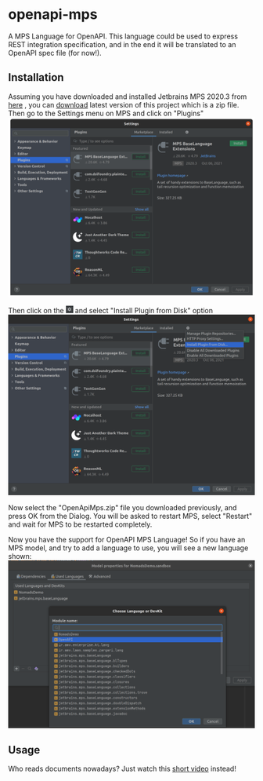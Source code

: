 # openapi-mps
A MPS Language for OpenAPI. This language could be used to express REST integration specification, and in the end it
will be translated to an OpenAPI spec file (for now!).

## Installation
Assuming you have downloaded and installed Jetbrains MPS 2020.3 from 
[here](https://www.jetbrains.com/mps/download/previous.html)
, you can [download](https://github.com/LoCoRepo/openapi-mps/releases) latest version of this project which is a zip
file. Then go to the Settings menu on MPS and click on "Plugins"
![Plugins](./docs/Plugins-Menu.png)

Then click on the <img src="./docs/gears.png" alt="gears icon" width="15"/> and select "Install Plugin from Disk" option
![Install Plugin from Disk](./docs/install-plugin-from-disk-menu.png)

Now select the "OpenApiMps.zip" file you downloaded previously, and press OK from the Dialog. You will be asked to 
restart MPS, select "Restart" and wait for MPS to be restarted completely.

Now you have the support for OpenAPI MPS Language! So if you have an MPS model, and try to add a language to use, you
will see a new language shown:
![OpenAPI Language](./docs/NewOpenAPILanguage.png)

## Usage
Who reads documents nowadays? Just watch this [short video](https://youtu.be/dZc_NI0GCN4) instead!
